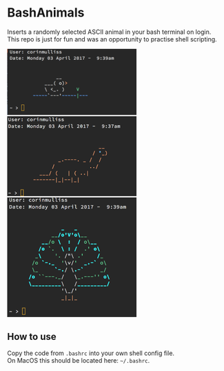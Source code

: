 # BashAnimals
Inserts a randomly selected ASCII animal in your bash terminal on login.  
This repo is just for fun and was an opportunity to practise shell scripting.  

<img src="https://github.com/corinm/BashAnimals/blob/master/Screenshots/duck.png" alt="Duck" width="300">
<img src="https://github.com/corinm/BashAnimals/blob/master/Screenshots/dinosaur.png" alt="Dinosaur" width="300">
<img src="https://github.com/corinm/BashAnimals/blob/master/Screenshots/peacock.png" alt="Peacock" width="300">

## How to use
Copy the code from `.bashrc` into your own shell config file.  
On MacOS this should be located here: `~/.bashrc`.  
